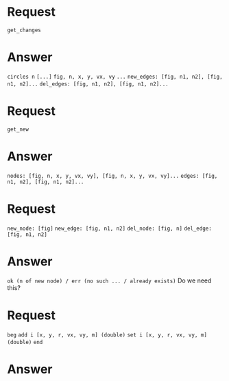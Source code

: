 # Request
`get_changes`

# Answer
`circles n`
    `[...]`
    `fig, n, x, y, vx, vy`
    `...`
`new_edges: [fig, n1, n2], [fig, n1, n2]...`
`del_edges: [fig, n1, n2], [fig, n1, n2]...`

# Request
`get_new`

# Answer
`nodes: [fig, n, x, y, vx, vy], [fig, n, x, y, vx, vy]...`
`edges: [fig, n1, n2], [fig, n1, n2]...`

# Request
`new_node: [fig]`
`new_edge: [fig, n1, n2]`
`del_node: [fig, n]`
`del_edge: [fig, n1, n2]`

# Answer
`ok (n of new node) / err (no such ... / already exists)` Do we need this?

# Request
`beg`
`add i [x, y, r, vx, vy, m] (double)`
`set i [x, y, r, vx, vy, m] (double)`
`end`

# Answer
